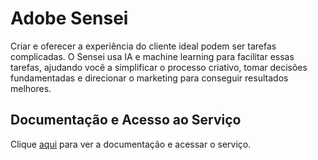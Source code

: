 # Adobe Sensei

Criar e oferecer a experiência do cliente ideal podem ser tarefas complicadas. O Sensei usa IA e machine learning para facilitar essas tarefas, ajudando você a simplificar o processo criativo, tomar decisões fundamentadas e direcionar o marketing para conseguir resultados melhores.

## Documentação e Acesso ao Serviço

Clique [aqui](https://www.adobe.com/sensei.html) para ver a documentação e acessar o serviço.